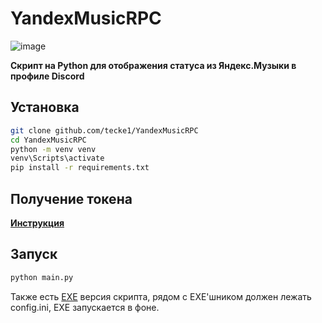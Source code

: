 # YandexMusicRPC
![image](https://user-images.githubusercontent.com/39594409/171289165-e088ae61-1ae9-4d25-bf52-2093d5e0e08a.png)

**Скрипт на Python для отображения статуса из Яндекс.Музыки в профиле Discord**

## Установка

```sh
git clone github.com/tecke1/YandexMusicRPC
cd YandexMusicRPC
python -m venv venv
venv\Scripts\activate
pip install -r requirements.txt
```

## Получение токена
[**Инструкция**](https://github.com/MarshalX/yandex-music-api/discussions/513#discussioncomment-2729781)

## Запуск
```sh
python main.py
```

Также есть [EXE](https://github.com/tecke1/YandexMusicRPC/releases/tag/YandexMusicRPC) версия скрипта, рядом с EXE'шником должен лежать config.ini, EXE запускается в фоне.



